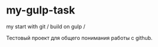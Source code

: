 # my-gulp-task
my start with git / build on gulp / 

Тестовый проект для общего понимания работы с github.

